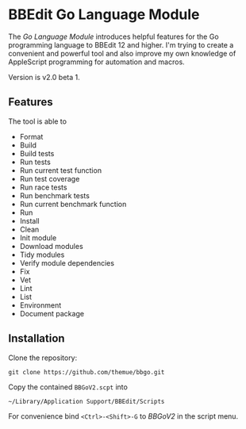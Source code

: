 # BBEdit Go Language Module

The *Go Language Module* introduces helpful features for the Go programming language
to BBEdit 12 and higher. I'm trying to create a convenient and powerful tool and also
improve my own knowledge of AppleScript programming for automation and macros.

Version is v2.0 beta 1.

## Features

The tool is able to

- Format
- Build
- Build tests
- Run tests
- Run current test function
- Run test coverage
- Run race tests
- Run benchmark tests
- Run current benchmark function
- Run
- Install
- Clean
- Init module
- Download modules
- Tidy modules
- Verify module dependencies
- Fix
- Vet
- Lint
- List
- Environment
- Document package

## Installation

Clone the repository:

```
git clone https://github.com/themue/bbgo.git
```

Copy the contained `BBGoV2.scpt` into

```
~/Library/Application Support/BBEdit/Scripts
```

For convenience bind `<Ctrl>-<Shift>-G` to *BBGoV2* in the script menu.

